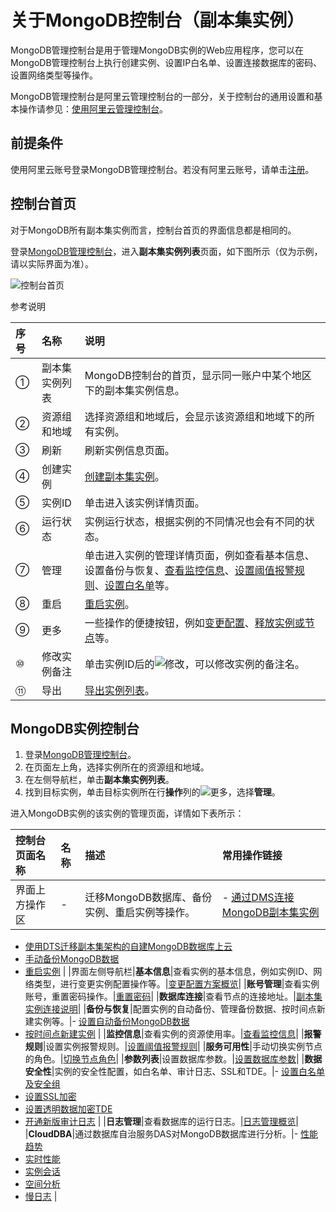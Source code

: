 # 关于MongoDB控制台（副本集实例）

MongoDB管理控制台是用于管理MongoDB实例的Web应用程序，您可以在MongoDB管理控制台上执行创建实例、设置IP白名单、设置连接数据库的密码、设置网络类型等操作。

MongoDB管理控制台是阿里云管理控制台的一部分，关于控制台的通用设置和基本操作请参见：[使用阿里云管理控制台](https://www.alibabacloud.com/help/zh/doc-detail/47605.html)。

## 前提条件

使用阿里云账号登录MongoDB管理控制台。若没有阿里云账号，请单击[注册](https://account.aliyun.com/register/register.htm)。

## 控制台首页

对于MongoDB所有副本集实例而言，控制台首页的界面信息都是相同的。

登录[MongoDB管理控制台](https://mongodb.console.aliyun.com/)，进入**副本集实例列表**页面，如下图所示（仅为示例，请以实际界面为准）。

![控制台首页](https://static-aliyun-doc.oss-accelerate.aliyuncs.com/assets/img/zh-CN/4798026061/p13769.png)

参考说明

|序号|名称|说明|
|:-|:-|:-|
|①|副本集实例列表|MongoDB控制台的首页，显示同一账户中某个地区下的副本集实例信息。|
|②|资源组和地域|选择资源组和地域后，会显示该资源组和地域下的所有实例。|
|③|刷新|刷新实例信息页面。|
|④|创建实例|[创建副本集实例](/intl.zh-CN/快速入门/创建实例/创建副本集实例.md)。|
|⑤|实例ID|单击进入该实例详情页面。|
|⑥|运行状态|实例运行状态，根据实例的不同情况也会有不同的状态。|
|⑦|管理|单击进入实例的管理详情页面，例如查看基本信息、设置备份与恢复、[查看监控信息](/intl.zh-CN/用户指南/监控与报警/监控信息/查看监控信息.md)、[设置阈值报警规则](/intl.zh-CN/用户指南/监控与报警/报警规则/设置阈值报警规则.md)、[设置白名单](/intl.zh-CN/快速入门/设置白名单.md)等。|
|⑧|重启|[重启实例](/intl.zh-CN/用户指南/实例管理/重启实例.md)。|
|⑨|更多|一些操作的便捷按钮，例如[变更配置](/intl.zh-CN/用户指南/实例管理/变更实例配置/变更配置方案概览.md)、[释放实例或节点](/intl.zh-CN/用户指南/实例管理/释放实例或节点.md)等。|
|⑩|修改实例备注|单击实例ID后的![修改](https://static-aliyun-doc.oss-accelerate.aliyuncs.com/assets/img/zh-CN/9878113261/p280997.png)，可以修改实例的备注名。|
|⑪|导出|[导出实例列表](/intl.zh-CN/用户指南/实例管理/导出实例列表.md)。|

## MongoDB实例控制台

1.  登录[MongoDB管理控制台](https://mongodb.console.aliyun.com/)。
2.  在页面左上角，选择实例所在的资源组和地域。
3.  在左侧导航栏，单击**副本集实例列表**。
4.  找到目标实例，单击目标实例所在行**操作**列的![更多](https://static-aliyun-doc.oss-accelerate.aliyuncs.com/assets/img/zh-CN/9878113261/p280998.png)，选择**管理**。

进入MongoDB实例的该实例的管理页面，详情如下表所示：

|控制台页面名称|名称|描述|常用操作链接|
|:------|:-|:-|:-----|
|界面上方操作区|-|迁移MongoDB数据库、备份实例、重启实例等操作。|-   [通过DMS连接MongoDB副本集实例](/intl.zh-CN/快速入门/连接实例/通过DMS连接MongoDB副本集实例.md)
-   [使用DTS迁移副本集架构的自建MongoDB数据库上云](/intl.zh-CN/快速入门/数据迁移/使用DTS迁移副本集架构的自建MongoDB数据库上云.md)
-   [手动备份MongoDB数据](/intl.zh-CN/用户指南/数据备份/手动备份MongoDB数据.md)
-   [重启实例](/intl.zh-CN/用户指南/实例管理/重启实例.md) |
|界面左侧导航栏|**基本信息**|查看实例的基本信息，例如实例ID、网络类型，进行变更实例配置操作等。|[变更配置方案概览](/intl.zh-CN/用户指南/实例管理/变更实例配置/变更配置方案概览.md)|
|**账号管理**|查看实例账号，重置密码操作。|[重置密码](/intl.zh-CN/快速入门/重置密码.md)|
|**数据库连接**|查看节点的连接地址。|[副本集实例连接说明]()|
|**备份与恢复**|配置实例的自动备份、管理备份数据、按时间点新建实例等。|-   [设置自动备份MongoDB数据](/intl.zh-CN/用户指南/数据备份/设置自动备份MongoDB数据.md)
-   [按时间点新建实例](/intl.zh-CN/用户指南/数据恢复/按时间点新建实例.md) |
|**监控信息**|查看实例的资源使用率。|[查看监控信息](/intl.zh-CN/用户指南/监控与报警/监控信息/查看监控信息.md)|
|**报警规则**|设置实例报警规则。|[设置阈值报警规则](/intl.zh-CN/用户指南/监控与报警/报警规则/设置阈值报警规则.md)|
|**服务可用性**|手动切换实例节点的角色。|[切换节点角色](/intl.zh-CN/用户指南/实例管理/切换节点角色.md)|
|**参数列表**|设置数据库参数。|[设置数据库参数](/intl.zh-CN/用户指南/参数设置/设置数据库参数.md)|
|**数据安全性**|实例的安全性配置，如白名单、审计日志、SSL和TDE。|-   [设置白名单及安全组](/intl.zh-CN/用户指南/数据安全性/设置白名单及安全组.md)
-   [设置SSL加密](/intl.zh-CN/用户指南/数据安全性/设置SSL加密.md)
-   [设置透明数据加密TDE](/intl.zh-CN/用户指南/数据安全性/设置透明数据加密TDE.md)
-   [开通新版审计日志](/intl.zh-CN/用户指南/数据安全性/新版审计日志/开通新版审计日志.md) |
|**日志管理**|查看数据库的运行日志。|[日志管理概览](/intl.zh-CN/用户指南/日志管理/日志管理概览.md)|
|**CloudDBA**|通过数据库自治服务DAS对MongoDB数据库进行分析。|-   [性能趋势](/intl.zh-CN/用户指南/性能诊断与优化（CloudDBA）/性能趋势.md)
-   [实时性能](/intl.zh-CN/用户指南/性能诊断与优化（CloudDBA）/实时性能.md)
-   [实例会话](/intl.zh-CN/用户指南/性能诊断与优化（CloudDBA）/实例会话.md)
-   [空间分析](/intl.zh-CN/用户指南/性能诊断与优化（CloudDBA）/空间分析.md)
-   [慢日志](/intl.zh-CN/用户指南/性能诊断与优化（CloudDBA）/慢日志.md) |

